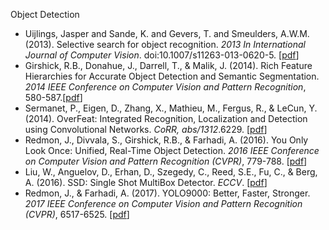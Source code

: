 Object Detection
- Uijlings, Jasper and Sande, K. and Gevers, T. and Smeulders, A.W.M. (2013). Selective search for object recognition. *2013 In International Journal of Computer Vision*. doi:10.1007/s11263-013-0620-5. [[pdf](http://www.huppelen.nl/publications/selectiveSearchDraft.pdf)]
- Girshick, R.B., Donahue, J., Darrell, T., & Malik, J. (2014). Rich Feature Hierarchies for Accurate Object Detection and Semantic Segmentation. *2014 IEEE Conference on Computer Vision and Pattern Recognition*, 580-587.[[pdf](https://arxiv.org/pdf/1311.2524.pdf)]
- Sermanet, P., Eigen, D., Zhang, X., Mathieu, M., Fergus, R., & LeCun, Y. (2014). OverFeat: Integrated Recognition, Localization and Detection using Convolutional Networks. *CoRR, abs/1312*.6229. [[pdf](https://arxiv.org/pdf/1312.6229.pdf)]
- Redmon, J., Divvala, S., Girshick, R.B., & Farhadi, A. (2016). You Only Look Once: Unified, Real-Time Object Detection. *2016 IEEE Conference on Computer Vision and Pattern Recognition (CVPR)*, 779-788. [[pdf](https://arxiv.org/pdf/1506.02640.pdf)]
- Liu, W., Anguelov, D., Erhan, D., Szegedy, C., Reed, S.E., Fu, C., & Berg, A. (2016). SSD: Single Shot MultiBox Detector. *ECCV*. [[pdf](https://arxiv.org/pdf/1512.02325.pdf)]
- Redmon, J., & Farhadi, A. (2017). YOLO9000: Better, Faster, Stronger. *2017 IEEE Conference on Computer Vision and Pattern Recognition (CVPR)*, 6517-6525. [[pdf](https://arxiv.org/pdf/1612.08242.pdf)]